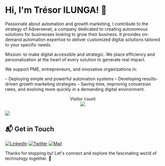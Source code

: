 # Hi, I'm Trésor ILUNGA! 👋

Passionate about automation and growth marketing, I contribute to the strategy of Adversenet, a company dedicated to creating autonomous solutions for businesses looking to grow their business. It provides on-demand automation expertise to deliver customized digital solutions tailored to your specific needs.

Mission: to make digital accessible and strategic. We place efficiency and personalization at the heart of every solution to generate real impact.

We support PME, entrepreneurs, and innovative organizations in: 

– Deploying simple and powerful automation systems
– Developing results-driven growth marketing strategies
– Saving time, improving conversion rates, and evolving more quickly in a demanding digital environment.


<p align="center"> 
  Visitor count<br>
  <img src="https://profile-counter.glitch.me/Tresor-ilunga/count.svg" />
</p>

![](https://github-readme-stats.vercel.app/api?username=Tresor-ilunga&show_icons=true&include_all_commits=true&count_private=true&show=reviews,discussions_started,discussions_answered,prs_merged,prs_merged_percentage)

## 📬 Get in Touch

<p align="left">
<a href="https://www.linkedin.com/in/tresor-ilunga/"><img alt="LinkedIn" src="https://img.shields.io/badge/LinkedIn-TresorIlunga-blue?style=flat-square&logo=linkedin"></a>
<a href="https://twitter.com/tresor_ilunga__"><img alt="Twitter" src="https://img.shields.io/badge/Twitter-TresorIlunga-blue?style=flat-square&logo=twitter"></a>
<a href="mailto:ilungat82@gmail.com"><img alt="Mail" src="https://img.shields.io/badge/Email-TresorIlunga-blue?style=flat-square"></a>
</p>


Thanks for stopping by! Let's connect and explore the fascinating world of technology together. 🚀
